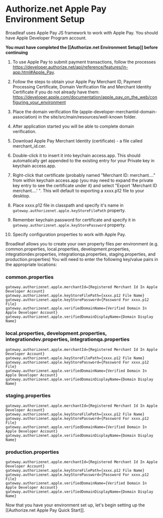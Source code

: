 # Authorize.net Apple Pay Environment Setup

Broadleaf uses Apple Pay JS framework to work with Apple Pay. You should have Apple Developer Program account.

**You must have completed the [[Authorize.net Environment Setup]] before continuing**

1. To use Apple Pay to submit payment transactions, follow the processes https://developer.authorize.net/api/reference/features/in-app.html#Apple_Pay.

2. Follow the steps to obtain your Apple Pay Merchant ID, Payment Processing Certificate, Domain Verification file and Merchant Identity Certificate if you do not already have them: https://developer.apple.com/documentation/apple_pay_on_the_web/configuring_your_environment

3. Place the domain verification file (apple-developer-merchantid-domain-association) in the site/src/main/resources/well-known folder.

4. After application started you will be able to complete domain verification.

5. Download Apple Pay Merchant Identity (certificate) - a file called merchant_id.cer.

6. Double-click it to insert it into keychain access.app. This should automatically get appended to the existing entry for your Private key in keychain access.app.

7. Right-click that certificate (probably named "Merchant ID: merchant...." from within keychain access.app (you may need to expand the private key entry to see the certificate under it) and select "Export 'Merchant ID merchant....' ". 
This will default to exporting a xxxx.p12 file to your desktop.

8. Place xxxx.p12 file in classpath and specify it's name in `gateway.authorizenet.apple.keyStoreFilePath` property.

9. Remember keychain password for certificate and specify it in `gateway.authorizenet.apple.keyStorePassword` property.

10. Specify configuration properties to work with Apple Pay.

Broadleaf allows you to create your own property files per environment (e.g. common.properties, local.properties, development.properties, integrationdev.properties, integrationqa.properties, staging.properties, and production.properties) 
You will need to enter the following key/value pairs in the appropriate locations:

### common.properties
    gateway.authorizenet.apple.merchantId={Registered Merchant Id In Apple Developer Account}
    gateway.authorizenet.apple.keyStoreFilePath={xxxx.p12 File Name}
    gateway.authorizenet.apple.keyStorePassword={Password For xxxx.p12 File}
    gateway.authorizenet.apple.verifiedDomainName={Verified Domain In Apple Developer Account}
    gateway.authorizenet.apple.verifiedDomainDisplayName={Domain Display Name}

### local.properties, development.properties, integrationdev.properties, integrationqa.properties
    gateway.authorizenet.apple.merchantId={Registered Merchant Id In Apple Developer Account}
    gateway.authorizenet.apple.keyStoreFilePath={xxxx.p12 File Name}
    gateway.authorizenet.apple.keyStorePassword={Password For xxxx.p12 File}
    gateway.authorizenet.apple.verifiedDomainName={Verified Domain In Apple Developer Account}
    gateway.authorizenet.apple.verifiedDomainDisplayName={Domain Display Name}
    
### staging.properties
    gateway.authorizenet.apple.merchantId={Registered Merchant Id In Apple Developer Account}
    gateway.authorizenet.apple.keyStoreFilePath={xxxx.p12 File Name}
    gateway.authorizenet.apple.keyStorePassword={Password For xxxx.p12 File}
    gateway.authorizenet.apple.verifiedDomainName={Verified Domain In Apple Developer Account}
    gateway.authorizenet.apple.verifiedDomainDisplayName={Domain Display Name}

### production.properties 
    gateway.authorizenet.apple.merchantId={Registered Merchant Id In Apple Developer Account}
    gateway.authorizenet.apple.keyStoreFilePath={xxxx.p12 File Name}
    gateway.authorizenet.apple.keyStorePassword={Password For xxxx.p12 File}
    gateway.authorizenet.apple.verifiedDomainName={Verified Domain In Apple Developer Account}
    gateway.authorizenet.apple.verifiedDomainDisplayName={Domain Display Name}

Now that you have your environment set up, let's begin setting up the [[Authorize.net Apple Pay Quick Start]].